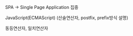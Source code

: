 SPA -> Single Page Application 집중

JavaScript(ECMAScript)
(산술연산자, postfix, prefix방식 설명)

동등연산자, 일치연산자 